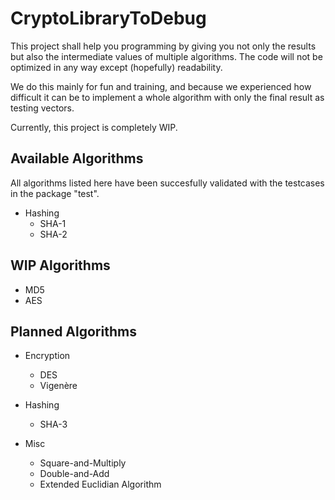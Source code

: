 # CryptoLibraryToDebug

This project shall help you programming by giving you not only the results but also the intermediate values of multiple algorithms.
The code will not be optimized in any way except (hopefully) readability.

We do this mainly for fun and training, and because we experienced how difficult it can be
to implement a whole algorithm with only the final result as testing vectors.

Currently, this project is completely WIP.

## Available Algorithms

All algorithms listed here have been succesfully validated with the testcases in the package "test".

* Hashing
	* SHA-1
	* SHA-2

## WIP Algorithms

* MD5
* AES

## Planned Algorithms

* Encryption
	* DES
	* Vigenère

* Hashing
	* SHA-3

* Misc
	* Square-and-Multiply
	* Double-and-Add
	* Extended Euclidian Algorithm

